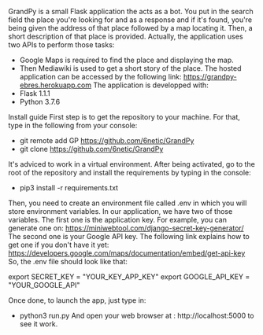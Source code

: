 GrandPy is a small Flask application the acts as a bot.
You put in the search field the place you're looking for and as a response and if it's found, you're being given the address of that place followed by a map locating it.
Then, a short description of that place is provided.
Actually, the application uses two APIs to perform those tasks:
- Google Maps is required to find the place and displaying the map.
- Then Mediawiki is used to get a short story of the place.
The hosted application can be accessed by the following link: https://grandpy-ebres.herokuapp.com
The application is developped with:
- Flask 1.1.1
- Python 3.7.6

Install guide
First step is to get the repository to your machine. For that, type in the following from your console:
- git remote add GP https://github.com/6netic/GrandPy
- git clone https://github.com/6netic/GrandPy

It's adviced to work in a virtual environment.
After being activated, go to the root of the repository and install the requirements by typing in the console:
- pip3 install -r requirements.txt

Then, you need to create an environment file called .env in which you will store environment variables.
In our application, we have two of those variables.
The first one is the application key. For example, you can generate one on:
https://miniwebtool.com/django-secret-key-generator/
The second one is your Google API key.
The following link explains how to get one if you don't have it yet:
https://developers.google.com/maps/documentation/embed/get-api-key
So, the .env file should look like that:

export SECRET_KEY = "YOUR_KEY_APP_KEY"
export GOOGLE_API_KEY = "YOUR_GOOGLE_API"

Once done, to launch the app, just type in:
- python3 run.py
And open your web browser at : http://localhost:5000 to see it work.
